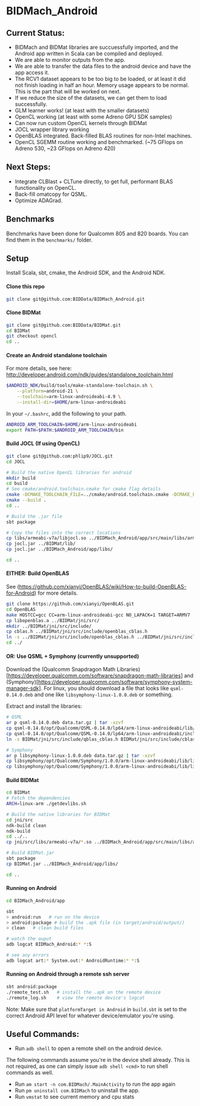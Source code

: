 # BIDMach_Android

## Current Status:
* BIDMach and BIDMat libraries are succuessfully imported, and the Android app written in Scala can be compiled and deployed.
* We are able to monitor outputs from the app.
* We are able to transfer the data files to the android device and have the app access it.
* The RCV1 dataset appears to be too big to be loaded, or at least it did not finish loading in half an hour. Memory usage appears to be normal. This is the part that will be worked on next. 
* If we reduce the size of the datasets, we can get them to load successfully.
* GLM learner works! (at least with the smaller datasets)
* OpenCL working (at least with some Adreno GPU SDK samples)
* Can now run custom OpenCL kernels through BIDMat
* JOCL wrapper library working
* OpenBLAS integrated. Back-filled BLAS routines for non-Intel machines.
* OpenCL SGEMM routine working and benchmarked. (~75 GFlops on Adreno 530, ~23 GFlops on Adreno 420)

## Next Steps:
* Integrate CLBlast + CLTune directly, to get full, performant BLAS functionality on OpenCL.
* Back-fill omatcopy for QSML.
* Optimize ADAGrad.

## Benchmarks

Benchmarks have been done for Qualcomm 805 and 820 boards. You can find them in the `benchmarks/` folder.

## Setup

Install Scala, sbt, cmake, the Android SDK, and the Android NDK.

#### Clone this repo

```bash
git clone git@github.com:BIDData/BIDMach_Android.git
```

#### Clone BIDMat

```bash
git clone git@github.com:BIDData/BIDMat.git
cd BIDMat
git checkout opencl
cd ..
```

#### Create an Android standalone toolchain

For more details, see here:
http://developer.android.com/ndk/guides/standalone_toolchain.html 

```bash
$ANDROID_NDK/build/tools/make-standalone-toolchain.sh \
    --platform=android-21 \
    --toolchain=arm-linux-androideabi-4.9 \
    --install-dir=$HOME/arm-linux-androideabi
```

In your `~/.bashrc`, add the following to your path.

```bash
ANDROID_ARM_TOOLCHAIN=$HOME/arm-linux-androideabi
export PATH=$PATH:$ANDROID_ARM_TOOLCHAIN/bin
```

#### Build JOCL (If using OpenCL)

```bash
git clone git@github.com:phlip9/JOCL.git
cd JOCL

# Build the native OpenCL libraries for android
mkdir build
cd build
# See cmake/android.toolchain.cmake for cmake flag details
cmake -DCMAKE_TOOLCHAIN_FILE=../cmake/android.toolchain.cmake -DCMAKE_BUILD_TYPE=Release -DANDROID_ABI=armeabi-v7a -DANDROID_NATIVE_API_LEVEL=21 ..
cmake --build .
cd ..

# Build the .jar file
sbt package

# Copy the files into the correct locations
cp libs/armeabi-v7a/libjocl.so ../BIDMach_Android/app/src/main/libs/armeabi-v7a/
cp jocl.jar ../BIDMat/lib/
cp jocl.jar ../BIDMach_Android/app/libs/

cd ..
```

#### EITHER: Build OpenBLAS

See (https://github.com/xianyi/OpenBLAS/wiki/How-to-build-OpenBLAS-for-Android)
for more details.

```bash
git clone https://github.com/xianyi/OpenBLAS.git
cd OpenBLAS
make HOSTCC=gcc CC=arm-linux-androideabi-gcc NO_LAPACK=1 TARGET=ARMV7
cp libopenblas.a ../BIDMat/jni/src/
mkdir ../BIDMat/jni/src/include/
cp cblas.h ../BIDMat/jni/src/include/openblas_cblas.h
ln -s ../BIDMat/jni/src/include/openblas_cblas.h ../BIDMat/jni/src/include/cblas.h
cd ../
```

#### OR: Use QSML + Symphony (currently unsupported)

Download the (Qualcomm Snapdragon Math Libraries)[https://developer.qualcomm.com/software/snapdragon-math-libraries] and
(Symphony)[https://developer.qualcomm.com/software/symphony-system-manager-sdk].
For linux, you should download a file that looks like `qsml-0.14.0.deb` and one like `libsymphony-linux-1.0.0.deb` or something.

Extract and install the libraries:

```bash
# QSML
ar p qsml-0.14.0.deb data.tar.gz | tar -xzvf
cp qsml-0.14.0/opt/Qualcomm/QSML-0.14.0/lp64/arm-linux-androideabi/lib/libQSML-0.14.0.so BIDMat/jni/src/
cp qsml-0.14.0/opt/Qualcomm/QSML-0.14.0/lp64/arm-linux-androideabi/include/* BIDMat/jni/src/include/
ln -s BIDMat/jni/src/include/qblas_cblas.h BIDMat/jni/src/include/cblas.h

# Symphony
ar p libsymphony-linux-1.0.0.deb data.tar.gz | tar -xzvf
cp libsymphony/opt/Qualcomm/Symphony/1.0.0/arm-linux-androideabi/lib/libsymphony-1.0.0.so BIDMat/jni/src/
cp libsymphony/opt/Qualcomm/Symphony/1.0.0/arm-linux-androideabi/lib/libsymphony-cpu-1.0.0.so BIDMat/jni/src/
```

#### Build BIDMat

```bash
cd BIDMat
# Fetch the dependencies
ARCH=linux-arm ./getdevlibs.sh

# Build the native libraries for BIDMat
cd jni/src
ndk-build clean
ndk-build
cd ../..
cp jni/src/libs/armeabi-v7a/*.so ../BIDMach_Android/app/src/main/libs/armeabi-v7a/

# Build BIDMat.jar
sbt package
cp BIDMat.jar ../BIDMach_Android/app/libs/

cd ..
```

#### Running on Android

```bash
cd BIDMach_Android/app

sbt
> android:run   # run on the device
> android:package # build the .apk file (in target/android/output/)
> clean   # clean build files

# watch the ouput
adb logcat BIDMach_Android:* *:S

# see any errors
adb logcat art:* System.out:* AndroidRuntime:* *:S
```

#### Running on Android through a remote ssh server

```bash
sbt android:package
./remote_test.sh   # install the .apk on the remote device
./remote_log.sh    # view the remote device's logcat
```

Note: Make sure that `platformTarget in Android` in `build.sbt` is set to the correct Android API level for whatever device/emulator you're using.


## Useful Commands:

* Run `adb shell` to open a remote shell on the android device. 

The following commands assume you're in the device shell already. This is not required, as one can simply issue `adb shell <cmd>` to run shell commands as well. 

* Run `am start -n com.BIDMach/.MainActivity` to run the app again
* Run `pm uninstall com.BIDMach` to uninstall the app.
* Run `vmstat` to see current memory and cpu stats
